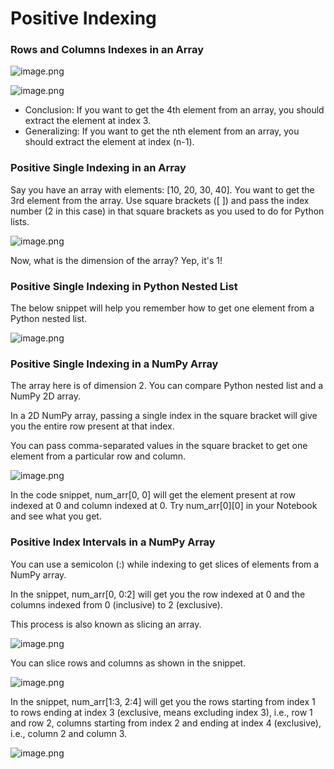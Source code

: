 # Positive Indexing

### Rows and Columns Indexes in an Array

![image.png](https://dphi-live.s3.amazonaws.com/media_uploads/image_194a8f60ef314804a038fc8fd0808300.png)

![image.png](https://dphi-live.s3.amazonaws.com/media_uploads/image_2e1524b1fea644be9b415e670acf6eea.png)

* Conclusion: If you want to get the 4th element from an array, you should extract the element at index 3.
* Generalizing: If you want to get the nth element from an array, you should extract the element at index (n-1).

### Positive Single Indexing in an Array

Say you have an array with elements: [10, 20, 30, 40]. You want to get the 3rd element from the array. Use square brackets ([ ]) and pass the index number (2 in this case) in that square brackets as you used to do for Python lists.

![image.png](https://dphi-live.s3.amazonaws.com/media_uploads/image_6824133f1d0e40e7bd8d099de7bb3148.png)

Now, what is the dimension of the array? Yep, it's 1!

### Positive Single Indexing in Python Nested List

The below snippet will help you remember how to get one element from a Python nested list.

![image.png](https://dphi-live.s3.amazonaws.com/media_uploads/image_0ac2e3e4d34e4f38a69216f386730488.png)

### Positive Single Indexing in a NumPy Array

The array here is of dimension 2. You can compare Python nested list and a NumPy 2D array.

In a 2D NumPy array, passing a single index in the square bracket will give you the entire row present at that index.

You can pass comma-separated values in the square bracket to get one element from a particular row and column.

![image.png](https://dphi-live.s3.amazonaws.com/media_uploads/image_da95bf2b8a254676b25538318e7d7653.png)

In the code snippet, num_arr[0, 0] will get the element present at row indexed at 0 and column indexed at 0. Try num_arr[0][0] in your Notebook and see what you get.

### Positive Index Intervals in a NumPy Array

You can use a semicolon (:) while indexing to get slices of elements from a NumPy array.

In the snippet, num_arr[0, 0:2] will get you the row indexed at 0 and the columns indexed from 0 (inclusive) to 2 (exclusive).

This process is also known as slicing an array.

![image.png](https://dphi-live.s3.amazonaws.com/media_uploads/image_2bccfcaff05346a8a5ea16605eeeb2c5.png)

You can slice rows and columns as shown in the snippet.

![image.png](https://dphi-live.s3.amazonaws.com/media_uploads/image_1bc00921b7aa45458451d520fcf8d8b4.png)

In the snippet, num_arr[1:3, 2:4] will get you the rows starting from index 1 to rows ending at index 3 (exclusive, means excluding index 3), i.e., row 1 and row 2, columns starting from index 2 and ending at index 4 (exclusive), i.e., column 2 and column 3.

![image.png](https://dphi-live.s3.amazonaws.com/media_uploads/image_4a73796728a94017b8846101073d8cbc.png)